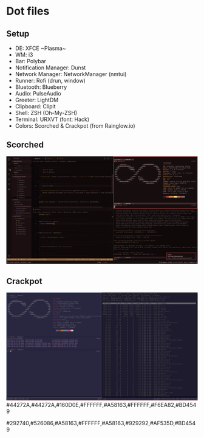 # Dot files

## Setup

+ DE: XFCE ~Plasma~
+ WM: i3
+ Bar: Polybar
+ Notification Manager: Dunst
+ Network Manager: NetworkManager (nmtui)
+ Runner: Rofi (drun, window)
+ Bluetooth: Blueberry
+ Audio: PulseAudio
+ Greeter: LightDM
+ Clipboard: Clipit
+ Shell: ZSH (Oh-My-ZSH)
+ Terminal: URXVT (font: Hack)
+ Colors: Scorched & Crackpot (from Rainglow.io)


## Scorched

![Neofetch](/screenshot.png?raw=true)

## Crackpot

![Neofetch](/screenshot2.png?raw=true)
#44272A,#44272A,#160D0E,#FFFFFF,#A58163,#FFFFFF,#F6EA82,#BD4549

#292740,#526086,#A58163,#FFFFFF,#A58163,#929292,#AF535D,#BD4549
